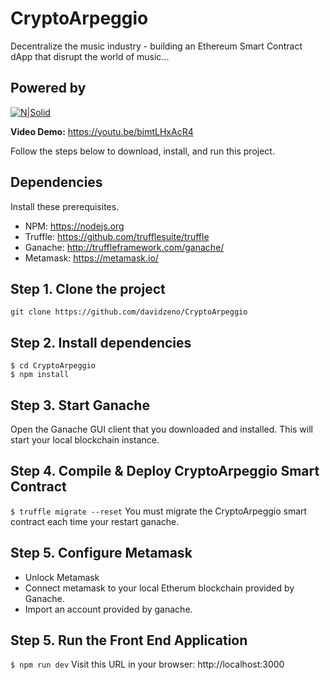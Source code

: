 
# CryptoArpeggio
Decentralize the music industry - building an Ethereum Smart Contract dApp that disrupt the world of music...

## Powered by
[![N|Solid](https://webpatient.org/oz.png)](https://openzeppelin.org)

**Video Demo:**
https://youtu.be/bimtLHxAcR4

Follow the steps below to download, install, and run this project.

## Dependencies
Install these prerequisites.
- NPM: https://nodejs.org
- Truffle: https://github.com/trufflesuite/truffle
- Ganache: http://truffleframework.com/ganache/
- Metamask: https://metamask.io/


## Step 1. Clone the project
`git clone https://github.com/davidzeno/CryptoArpeggio`

## Step 2. Install dependencies
```
$ cd CryptoArpeggio
$ npm install
```

## Step 3. Start Ganache
Open the Ganache GUI client that you downloaded and installed. This will start your local blockchain instance.

## Step 4. Compile & Deploy CryptoArpeggio Smart Contract
`$ truffle migrate --reset`
You must migrate the CryptoArpeggio smart contract each time your restart ganache.

## Step 5. Configure Metamask
- Unlock Metamask
- Connect metamask to your local Etherum blockchain provided by Ganache.
- Import an account provided by ganache.

## Step 5. Run the Front End Application
`$ npm run dev`
Visit this URL in your browser: http://localhost:3000



